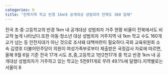 ```yaml
---
categories: h
title: "전북지역 학교 반경 1km내 공개대상 성범죄자 전북도 368 달해"
---
```

전국 초·중·고등학교의 반경 1km 내 공개대상 성범죄자 거주 현황 비율이 전북에서도 비교적 높게 나타났다.또한 아동·청소년 대상 성범죄자 거주지역 내 1km 학교 수도 160개교가 넘는 등 안전지대가 아닌 것으로 조사돼 대책마련이 필요하다.국회 교육위원회 소속 김영호 더불어민주당이 의원이 여성가족부로부터 제출받은 국정감사 자료에 따르면, 올해 9월 6일 기준 전국 17개 시도 초,중,고등학교 1만2천17개 중 학교 반경 1km 내 공개대상 성범죄자가 거주하고 있는 학교는 5천911개로 무려 49.1%에 달했다.지역별로는 서울이 8